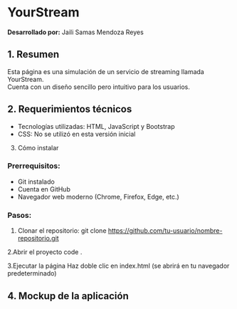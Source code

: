 # YourStream

**Desarrollado por:** Jaili Samas Mendoza Reyes

## 1. Resumen
Esta página es una simulación de un servicio de streaming llamada YourStream.  
Cuenta con un diseño sencillo pero intuitivo para los usuarios.

## 2. Requerimientos técnicos
- Tecnologías utilizadas: HTML, JavaScript y Bootstrap
- CSS: No se utilizó en esta versión inicial

3. Cómo instalar
### Prerrequisitos:
- Git instalado
- Cuenta en GitHub
- Navegador web moderno (Chrome, Firefox, Edge, etc.)

### Pasos:
1. Clonar el repositorio:
   git clone https://github.com/tu-usuario/nombre-repositorio.git

2.Abrir el proyecto
code .

3.Ejecutar la página
Haz doble clic en index.html (se abrirá en tu navegador predeterminado)

## 4. Mockup de la aplicación




